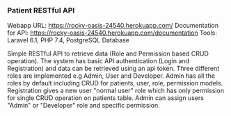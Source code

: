 ### Patient RESTful API 
Webapp URL: https://rocky-oasis-24540.herokuapp.com/
Documentation for API: https://rocky-oasis-24540.herokuapp.com/documentation
Tools: Laravel 6.1, PHP 7.4, PostgreSQL Database

Simple RESTful API to retrieve data (Role and Permission based CRUD operation). 
The system has basic API authentication (Login and Registration) and data can be 
retrieved using an api token. Three different roles are implemented e.g Admin, User 
and Developer. Admin has all the roles by default including CRUD for patients, user,
role, permission models. Registration gives a new user "normal user" role which has 
only permission for single CRUD operation on patients table. Admin can assign users 
"Admin" or "Developer" role and specific permission.
